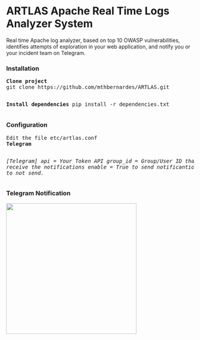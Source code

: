 <h1>ARTLAS Apache Real Time Logs Analyzer System</h1>

<p>
Real time  Apache log analyzer, based on top 10 OWASP vulnerabilities, identifies attempts of exploration in your web application, and notify you or your incident team on Telegram.
</p>

<h3>Installation</h3>
<pre>
<b>Clone project</b>
git clone https://github.com/mthbernardes/ARTLAS.git

<b>Install dependencies</b>
pip install -r dependencies.txt
</pre>

<h3>Configuration</h3>
<pre>Edit the file etc/artlas.conf
<b>Telegram</b>

<i>[Telegram]
api = Your Token API
group_id = Group/User ID that will receive the notifications
enable = True to send notificantions or False to not send.</i></pre>


<h3>Telegram Notification</h3>
<img src="https://raw.githubusercontent.com/mthbernardes/ARTLAS/master/img/notification.png" width="350"/>
